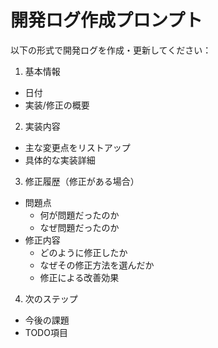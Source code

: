 # 開発ログ作成プロンプト

以下の形式で開発ログを作成・更新してください：

1. 基本情報

- 日付
- 実装/修正の概要

2. 実装内容

- 主な変更点をリストアップ
- 具体的な実装詳細

3. 修正履歴（修正がある場合）

- 問題点
  - 何が問題だったのか
  - なぜ問題だったのか
- 修正内容
  - どのように修正したか
  - なぜその修正方法を選んだか
  - 修正による改善効果

4. 次のステップ

- 今後の課題
- TODO項目

